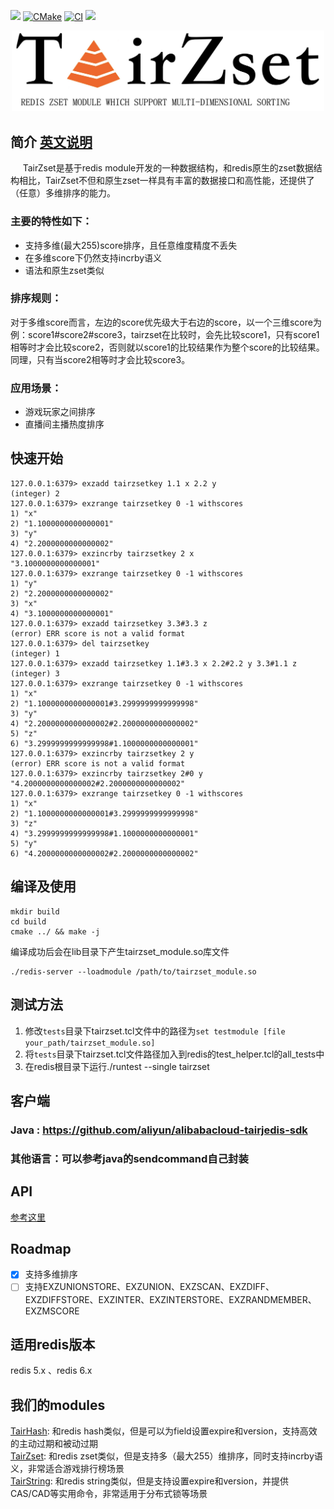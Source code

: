 
![](https://img.shields.io/badge/license-Apache--2.0-green)
[![CMake](https://github.com/alibaba/TairZset/actions/workflows/cmake.yml/badge.svg)](https://github.com/alibaba/TairZset/actions/workflows/cmake.yml)
[![CI](https://github.com/alibaba/TairZset/actions/workflows/ci.yml/badge.svg)](https://github.com/alibaba/TairZset/actions/workflows/ci.yml)
![](https://img.shields.io/badge/PRs-welcome-green)
   

<div align=center>
<img src="imgs/tairzset_logo.jpg" width="500"/>
</div>
   

## 简介  [英文说明](README.md)
     TairZset是基于redis module开发的一种数据结构，和redis原生的zset数据结构相比，TairZset不但和原生zset一样具有丰富的数据接口和高性能，还提供了（任意）多维排序的能力。

### 主要的特性如下：

- 支持多维(最大255)score排序，且任意维度精度不丢失
- 在多维score下仍然支持incrby语义
- 语法和原生zset类似

### 排序规则：      
对于多维score而言，左边的score优先级大于右边的score，以一个三维score为例：score1#score2#score3，tairzset在比较时，会先比较score1，只有score1相等时才会比较score2，否则就以score1的比较结果作为整个score的比较结果。同理，只有当score2相等时才会比较score3。   
   
### 应用场景：
- 游戏玩家之间排序
- 直播间主播热度排序

## 快速开始
```
127.0.0.1:6379> exzadd tairzsetkey 1.1 x 2.2 y
(integer) 2
127.0.0.1:6379> exzrange tairzsetkey 0 -1 withscores
1) "x"
2) "1.1000000000000001"
3) "y"
4) "2.2000000000000002"
127.0.0.1:6379> exzincrby tairzsetkey 2 x 
"3.1000000000000001"
127.0.0.1:6379> exzrange tairzsetkey 0 -1 withscores
1) "y"
2) "2.2000000000000002"
3) "x"
4) "3.1000000000000001"
127.0.0.1:6379> exzadd tairzsetkey 3.3#3.3 z
(error) ERR score is not a valid format
127.0.0.1:6379> del tairzsetkey
(integer) 1
127.0.0.1:6379> exzadd tairzsetkey 1.1#3.3 x 2.2#2.2 y 3.3#1.1 z
(integer) 3
127.0.0.1:6379> exzrange tairzsetkey 0 -1 withscores
1) "x"
2) "1.1000000000000001#3.2999999999999998"
3) "y"
4) "2.2000000000000002#2.2000000000000002"
5) "z"
6) "3.2999999999999998#1.1000000000000001"
127.0.0.1:6379> exzincrby tairzsetkey 2 y 
(error) ERR score is not a valid format
127.0.0.1:6379> exzincrby tairzsetkey 2#0 y 
"4.2000000000000002#2.2000000000000002"
127.0.0.1:6379> exzrange tairzsetkey 0 -1 withscores
1) "x"
2) "1.1000000000000001#3.2999999999999998"
3) "z"
4) "3.2999999999999998#1.1000000000000001"
5) "y"
6) "4.2000000000000002#2.2000000000000002"
```

## 编译及使用

```
mkdir build  
cd build  
cmake ../ && make -j
```
编译成功后会在lib目录下产生tairzset_module.so库文件

```
./redis-server --loadmodule /path/to/tairzset_module.so
```
## 测试方法

1. 修改`tests`目录下tairzset.tcl文件中的路径为`set testmodule [file your_path/tairzset_module.so]`
2. 将`tests`目录下tairzset.tcl文件路径加入到redis的test_helper.tcl的all_tests中
3. 在redis根目录下运行./runtest --single tairzset

## 客户端
### Java : https://github.com/aliyun/alibabacloud-tairjedis-sdk
### 其他语言：可以参考java的sendcommand自己封装

## API
[参考这里](CMDDOC.md)

## Roadmap
- [x] 支持多维排序   
- [ ] 支持EXZUNIONSTORE、EXZUNION、EXZSCAN、EXZDIFF、EXZDIFFSTORE、EXZINTER、EXZINTERSTORE、EXZRANDMEMBER、EXZMSCORE  

## 适用redis版本
redis 5.x 、redis 6.x

## 我们的modules

[TairHash](https://github.com/alibaba/TairHash): 和redis hash类似，但是可以为field设置expire和version，支持高效的主动过期和被动过期   
[TairZset](https://github.com/alibaba/TairZset): 和redis zset类似，但是支持多（最大255）维排序，同时支持incrby语义，非常适合游戏排行榜场景   
[TairString](https://github.com/alibaba/TairString): 和redis string类似，但是支持设置expire和version，并提供CAS/CAD等实用命令，非常适用于分布式锁等场景  

